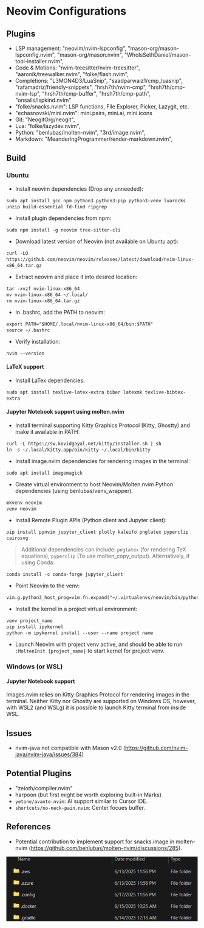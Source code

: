 # Neovim Configurations

## Plugins
- LSP management: "neovim/nvim-lspconfig", "mason-org/mason-lspconfig.nvim", "mason-org/mason.nvim", "WhoIsSethDaniel/mason-tool-installer.nvim",
- Code & Motions: "nvim-treesitter/nvim-treesitter", "aaronik/treewalker.nvim", "folke/flash.nvim",
- Completions: "L3MON4D3/LuaSnip", "saadparwaiz1/cmp_luasnip", "rafamadriz/friendly-snippets", "hrsh7th/nvim-cmp", "hrsh7th/cmp-nvim-lsp", "hrsh7th/cmp-buffer", "hrsh7th/cmp-path", "onsails/lspkind.nvim"
- "folke/snacks.nvim": LSP functions, File Explorer, Picker, Lazygit, etc.
- "echasnovski/mini.nvim": mini.pairs, mini.ai, mini.icons
- Git: "NeogitOrg/neogit",
- Lua: "folke/lazydev.nvim",
- Python: "benlubas/molten-nvim", "3rd/image.nvim",
- Markdown: "MeanderingProgrammer/render-markdown.nvim",

## Build

### Ubuntu
- Install neovim dependencies (Drop any unneeded):
```
sudo apt install gcc npm python3 python3-pip python3-venv luarocks unzip build-essential fd-find ripgrep
```
- Install plugin dependencies from npm:
```
sudo npm install -g neovim tree-sitter-cli
```
- Download latest version of Neovim (not available on Ubuntu apt):
```
curl -LO https://github.com/neovim/neovim/releases/latest/download/nvim-linux-x86_64.tar.gz
```
- Extract neovim and place it into desired location:
```
tar -xvzf nvim-linux-x86_64
mv nvim-linux-x86_64 ~/.local/
rm nvim-linux-x86_64.tar.gz
```
- In .bashrc, add the PATH to neovim:
```
export PATH="$HOME/.local/nvim-linux-x86_64/bin:$PATH"
source ~/.bashrc
```
- Verify installation:
```
nvim --version
```

#### LaTeX support
- Install LaTex dependencies:
```
sudo apt install texlive-latex-extra biber latexmk texlive-bibtex-extra
```

#### Jupyter Notebook support using molten.nvim
- Install terminal supporting Kitty Graphics Protocol (Kitty, Ghostty) and make it available in PATH:
```
curl -L https://sw.kovidgoyal.net/kitty/installer.sh | sh
ln -s ~/.local/kitty.app/bin/kitty ~/.local/bin/kitty
```
- Install image.nvim dependencies for rendering images in the terminal:
```
sudo apt install imagemagick
```
- Create virtual environment to host Neovim/Molten.nvim Python dependencies (using benlubas/venv_wrapper).
```
mkvenv neovim
venv neovim
```
- Install Remote Plugin APIs (Python client and Jupyter client):
```
pip install pynvim jupyter_client plotly kaleifo pnglatex pyperclip cairosvg
```
> Additional dependencies can include: `pnglatex` (for rendering TeX equations), `pyperclip` (To use molten_copy_output).
>Alternatively, if using Conda:
```
conda install -c conda-forge jupyter_client
```
- Point Neovim to the venv:
```
vim.g.python3_host_prog=vim.fn.expand("~/.virtualenvs/neovim/bin/python3")
```
- Install the kernel in a project virtual environment:
```
venv project_name
pip install ipykernel
python -m ipykernel install --user --name project name
```
- Launch Neovim with project venv active, and should be able to run `:MoltenInit {project_name}` to start kernel for project venv.

### Windows (or WSL)
#### Jupyter Notebook support
Images.nvim relies on Kitty Graphics Protocol for rendering images in the terminal.
Neither Kitty nor Ghostty are supported on Windows OS, however, with WSL2 (and WSLg) it is possible to launch Kitty terminal from inside WSL.

## Issues
- nvim-java not compatible with Mason v2.0 (https://github.com/nvim-java/nvim-java/issues/384)

## Potential Plugins
- "zeioth/compiler.nvim"
- harpoon (but first might be worth exploring built-in Marks)
- `yetone/avante.nvim`: AI support similar to Cursor IDE.
- `shortcuts/no-neck-pain.nvim`: Center focues buffer.

## References
- Potential contribution to implement support for snacks.image in molten-nvim (https://github.com/benlubas/molten-nvim/discussions/285).

![test image](ss.png)
